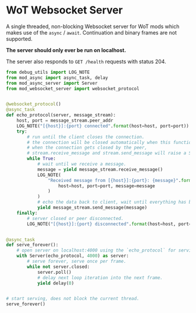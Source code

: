 # WoT Websocket Server
A single threaded, non-blocking Websocket server for WoT mods which makes use of the `async` / `await`.
Continuation and binary frames are not supported.

**The server should only ever be run on localhost.**

The server also responds to `GET /health` requests with status 204.

```python
from debug_utils import LOG_NOTE
from mod_async import async_task, delay
from mod_async_server import Server
from mod_websocket_server import websocket_protocol


@websocket_protocol()
@async_task
def echo_protocol(server, message_stream):
    host, port = message_stream.peer_addr
    LOG_NOTE("[{host}]:{port} connected".format(host=host, port=port))
    try:
        # run until the client closes the connection.
        # the connection will be closed automatically when this function exits.
        # when the connection gets closed by the peer,
        # stream.receive_message and stream.send_message will raise a StreamClosed exception.
        while True:
            # wait until we receive a message.
            message = yield message_stream.receive_message()
            LOG_NOTE(
                "Received message from [{host}]:{port}: {message}".format(
                    host=host, port=port, message=message
                )
            )
            # echo the data back to client, wait until everything has been sent.
            yield message_stream.send_message(message)
    finally:
        # server closed or peer disconnected.
        LOG_NOTE("[{host}]:{port} disconnected".format(host=host, port=port))


@async_task
def serve_forever():
    # open server on localhost:4000 using the `echo_protocol` for serving individual connections.
    with Server(echo_protocol, 4000) as server:
        # serve forever, serve once per frame.
        while not server.closed:
            server.poll()
            # delay next loop iteration into the next frame.
            yield delay(0)


# start serving, does not block the current thread.
serve_forever()
```